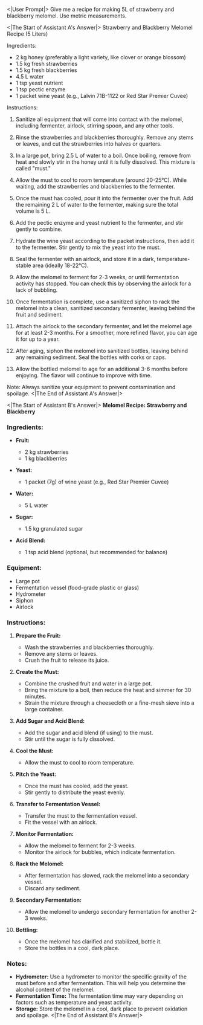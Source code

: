 <|User Prompt|>
Give me a recipe for making 5L of strawberry and blackberry melomel. Use metric measurements.

<|The Start of Assistant A's Answer|>
Strawberry and Blackberry Melomel Recipe (5 Liters)

Ingredients:
- 2 kg honey (preferably a light variety, like clover or orange blossom)
- 1.5 kg fresh strawberries
- 1.5 kg fresh blackberries
- 4.5 L water
- 1 tsp yeast nutrient
- 1 tsp pectic enzyme
- 1 packet wine yeast (e.g., Lalvin 71B-1122 or Red Star Premier Cuvee)

Instructions:

1. Sanitize all equipment that will come into contact with the melomel, including fermenter, airlock, stirring spoon, and any other tools.

2. Rinse the strawberries and blackberries thoroughly. Remove any stems or leaves, and cut the strawberries into halves or quarters.

3. In a large pot, bring 2.5 L of water to a boil. Once boiling, remove from heat and slowly stir in the honey until it is fully dissolved. This mixture is called "must."

4. Allow the must to cool to room temperature (around 20-25°C). While waiting, add the strawberries and blackberries to the fermenter.

5. Once the must has cooled, pour it into the fermenter over the fruit. Add the remaining 2 L of water to the fermenter, making sure the total volume is 5 L.

6. Add the pectic enzyme and yeast nutrient to the fermenter, and stir gently to combine.

7. Hydrate the wine yeast according to the packet instructions, then add it to the fermenter. Stir gently to mix the yeast into the must.

8. Seal the fermenter with an airlock, and store it in a dark, temperature-stable area (ideally 18-22°C).

9. Allow the melomel to ferment for 2-3 weeks, or until fermentation activity has stopped. You can check this by observing the airlock for a lack of bubbling.

10. Once fermentation is complete, use a sanitized siphon to rack the melomel into a clean, sanitized secondary fermenter, leaving behind the fruit and sediment.

11. Attach the airlock to the secondary fermenter, and let the melomel age for at least 2-3 months. For a smoother, more refined flavor, you can age it for up to a year.

12. After aging, siphon the melomel into sanitized bottles, leaving behind any remaining sediment. Seal the bottles with corks or caps.

13. Allow the bottled melomel to age for an additional 3-6 months before enjoying. The flavor will continue to improve with time.

Note: Always sanitize your equipment to prevent contamination and spoilage.
<|The End of Assistant A's Answer|>

<|The Start of Assistant B's Answer|>
**Melomel Recipe: Strawberry and Blackberry**

### Ingredients:

- **Fruit:**
  - 2 kg strawberries
  - 1 kg blackberries

- **Yeast:**
  - 1 packet (7g) of wine yeast (e.g., Red Star Premier Cuvee)

- **Water:**
  - 5 L water

- **Sugar:**
  - 1.5 kg granulated sugar

- **Acid Blend:**
  - 1 tsp acid blend (optional, but recommended for balance)

### Equipment:

- Large pot
- Fermentation vessel (food-grade plastic or glass)
- Hydrometer
- Siphon
- Airlock

### Instructions:

1. **Prepare the Fruit:**
   - Wash the strawberries and blackberries thoroughly.
   - Remove any stems or leaves.
   - Crush the fruit to release its juice.

2. **Create the Must:**
   - Combine the crushed fruit and water in a large pot.
   - Bring the mixture to a boil, then reduce the heat and simmer for 30 minutes.
   - Strain the mixture through a cheesecloth or a fine-mesh sieve into a large container.

3. **Add Sugar and Acid Blend:**
   - Add the sugar and acid blend (if using) to the must.
   - Stir until the sugar is fully dissolved.

4. **Cool the Must:**
   - Allow the must to cool to room temperature.

5. **Pitch the Yeast:**
   - Once the must has cooled, add the yeast.
   - Stir gently to distribute the yeast evenly.

6. **Transfer to Fermentation Vessel:**
   - Transfer the must to the fermentation vessel.
   - Fit the vessel with an airlock.

7. **Monitor Fermentation:**
   - Allow the melomel to ferment for 2-3 weeks.
   - Monitor the airlock for bubbles, which indicate fermentation.

8. **Rack the Melomel:**
   - After fermentation has slowed, rack the melomel into a secondary vessel.
   - Discard any sediment.

9. **Secondary Fermentation:**
   - Allow the melomel to undergo secondary fermentation for another 2-3 weeks.

10. **Bottling:**
    - Once the melomel has clarified and stabilized, bottle it.
    - Store the bottles in a cool, dark place.

### Notes:

- **Hydrometer:** Use a hydrometer to monitor the specific gravity of the must before and after fermentation. This will help you determine the alcohol content of the melomel.
- **Fermentation Time:** The fermentation time may vary depending on factors such as temperature and yeast activity.
- **Storage:** Store the melomel in a cool, dark place to prevent oxidation and spoilage.
<|The End of Assistant B's Answer|>